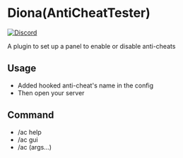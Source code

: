 # Diona(AntiCheatTester)

[![Discord](https://img.shields.io/discord/795119986716704768?style=plastic)](https://discord.gg/bCQ8pEgk4t)

A plugin to set up a panel to enable or disable anti-cheats

## Usage

- Added hooked anti-cheat's name in the config
- Then open your server

## Command

- /ac help
- /ac gui
- /ac <anti-cheats>(args...)